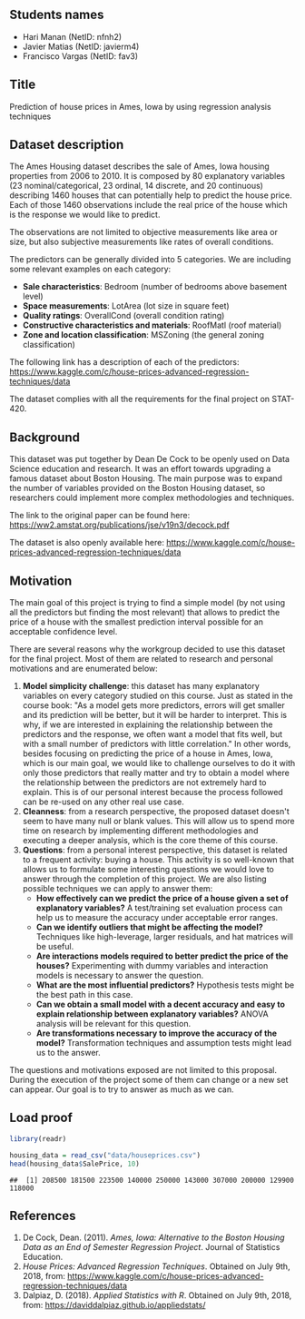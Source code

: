 Students names
--------------

-   Hari Manan (NetID: nfnh2)
-   Javier Matias (NetID: javierm4)
-   Francisco Vargas (NetID: fav3)

Title
-----

Prediction of house prices in Ames, Iowa by using regression analysis techniques

Dataset description
-------------------

The Ames Housing dataset describes the sale of Ames, Iowa housing properties from 2006 to 2010. It is composed by 80 explanatory variables (23 nominal/categorical, 23 ordinal, 14 discrete, and 20 continuous) describing 1460 houses that can potentially help to predict the house price. Each of those 1460 observations include the real price of the house which is the response we would like to predict.

The observations are not limited to objective measurements like area or size, but also subjective measurements like rates of overall conditions.

The predictors can be generally divided into 5 categories. We are including some relevant examples on each category:

- **Sale characteristics**: Bedroom (number of bedrooms above basement level)
- **Space measurements**: LotArea (lot size in square feet)
- **Quality ratings**: OverallCond (overall condition rating)
- **Constructive characteristics and materials**: RoofMatl (roof material)
- **Zone and location classification**: MSZoning (the general zoning classification)

The following link has a description of each of the predictors: <https://www.kaggle.com/c/house-prices-advanced-regression-techniques/data>

The dataset complies with all the requirements for the final project on STAT-420.

Background
----------

This dataset was put together by Dean De Cock to be openly used on Data Science education and research. It was an effort towards upgrading a famous dataset about Boston Housing. The main purpose was to expand the number of variables provided on the Boston Housing dataset, so researchers could implement more complex methodologies and techniques.

The link to the original paper can be found here: <https://ww2.amstat.org/publications/jse/v19n3/decock.pdf>

The dataset is also openly available here: <https://www.kaggle.com/c/house-prices-advanced-regression-techniques/data>

Motivation
----------

The main goal of this project is trying to find a simple model (by not using all the predictors but finding the most relevant) that allows to predict the price of a house with the smallest prediction interval possible for an acceptable confidence level.

There are several reasons why the workgroup decided to use this dataset for the final project. Most of them are related to research and personal motivations and are enumerated below:

1. **Model simplicity challenge**: this dataset has many explanatory variables on every category studied on this course. Just as stated in the course book: "As a model gets more predictors, errors will get smaller and its prediction will be better, but it will be harder to interpret. This is why, if we are interested in explaining the relationship between the predictors and the response, we often want a model that fits well, but with a small number of predictors with little correlation." In other words, besides focusing on predicting the price of a house in Ames, Iowa, which is our main goal, we would like to challenge ourselves to do it with only those predictors that really matter and try to obtain a model where the relationship between the predictors are not extremely hard to explain. This is of our personal interest because the process followed can be re-used on any other real use case.
2. **Cleanness**: from a research perspective, the proposed dataset doesn't seem to have many null or blank values. This will allow us to spend more time on research by implementing different methodologies and executing a deeper analysis, which is the core theme of this course.
3. **Questions**: from a personal interest perspective, this dataset is related to a frequent activity: buying a house. This activity is so well-known that allows us to formulate some interesting questions we would love to answer through the completion of this project. We are also listing possible techniques we can apply to answer them:
    - **How effectively can we predict the price of a house given a set of explanatory variables?** A test/training set evaluation process can help us to measure the accuracy under acceptable error ranges.
    - **Can we identify outliers that might be affecting the model?** Techniques like high-leverage, larger residuals, and hat matrices will be useful.
    - **Are interactions models required to better predict the price of the houses?** Experimenting with dummy variables and interaction models is necessary to answer the question.
    - **What are the most influential predictors?** Hypothesis tests might be the best path in this case.
    - **Can we obtain a small model with a decent accuracy and easy to explain relationship between explanatory variables?** ANOVA analysis will be relevant for this question.
    - **Are transformations necessary to improve the accuracy of the model?** Transformation techniques and assumption tests might lead us to the answer.

The questions and motivations exposed are not limited to this proposal. During the execution of the project some of them can change or a new set can appear. Our goal is to try to answer as much as we can.

Load proof
----------

``` r
library(readr)

housing_data = read_csv("data/houseprices.csv")
head(housing_data$SalePrice, 10)
```

    ##  [1] 208500 181500 223500 140000 250000 143000 307000 200000 129900 118000

References
----------

1. De Cock, Dean. (2011). *Ames, Iowa: Alternative to the Boston Housing Data as an End of Semester Regression Project*. Journal of Statistics Education.
2. *House Prices: Advanced Regression Techniques*. Obtained on July 9th, 2018, from: https://www.kaggle.com/c/house-prices-advanced-regression-techniques/data
3. Dalpiaz, D. (2018). *Applied Statistics with R*. Obtained on July 9th, 2018, from: https://daviddalpiaz.github.io/appliedstats/
